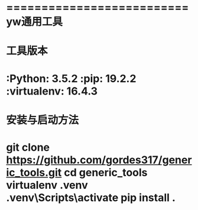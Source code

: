 ==========================
yw通用工具
==========================

工具版本
==========================
:Python:           3.5.2
:pip:              19.2.2
:virtualenv:       16.4.3
==========================

安装与启动方法
==========================
git clone https://github.com/gordes317/generic_tools.git
cd generic_tools
virtualenv .venv
.venv\Scripts\activate
pip install .
==========================

